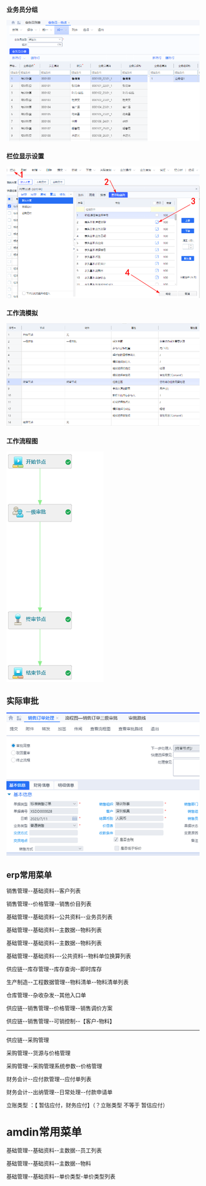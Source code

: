 

### 业务员分组



<img src="./常用设置-img/业务员分组.png" alt="业务员分组" style="zoom:100%;" />

### 栏位显示设置

![显示隐藏列](./常用设置-img/显示隐藏列.png)

### 工作流模拟

![模拟测试工作审批](./常用设置-img/模拟测试工作审批.png)

### 工作流程图

![模拟测试工作审批-图](./常用设置-img/模拟测试工作审批-图.png)

## 实际审批

![审批0](./常用设置-img/审批0.png)







## erp常用菜单

销售管理--基础资料--客户列表

销售管理--价格管理--销售价目列表

基础管理--基础资料--公共资料--业务员列表

基础管理--基础资料--主数据--物料列表

基础管理--基础资料--主数据--物料列表

基础管理--基础资料---公共资料--物料单位换算列表

供应链--库存管理--库存查询--即时库存

生产制造--工程数据管理--物料清单--物料清单列表

仓库管理--杂收杂发--其他入口单

供应链--销售管理--价格管理--销售调价方案

供应链--销售管理--可销控制--【客户-物料】

----

供应链--采购管理

采购管理--货源与价格管理

采购管理--采购管理系统参数--价格管理

财务会计--应付款管理--应付单列表

财务会计--出纳管理--日常处理--付款申请单

立账类型 ：【 暂估应付，财务应付】（？立账类型 不等于 暂估应付）





# amdin常用菜单

基础管理--基础资料--主数据--员工列表

基础管理--基础资料--主数据--物料

基础管理--基础资料--单价类型-单价类型列表

